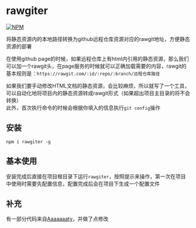 # rawgiter

[![NPM](https://nodei.co/npm/rawgiter.png)](https://nodei.co/npm/rawgiter/)

将静态资源内的本地路径转换为github远程仓库资源对应的rawgit地址，方便静态资源的部署<br>

在使用github page的时候，如果远程仓库上有html内引用的静态资源，那么我们可以加一个rawgit头，在page服务的时候就可以正确加载需要的内容，rawgit的基本规则是：`https://rawgit.com/:id/:repo/:branch/远程仓库路径`<br>

如果我们要手动修改HTML文档的静态资源，会比较麻烦，所以就写了一个工具，可以自动化地将项目内的静态资源转成rawgit形式（如果超出项目主目录的将不会转换）<br>
此外，首次执行命令的时候会根据你填入的信息执行`git config`操作<br>

## 安装

```
npm i rawgiter -g
```

## 基本使用
安装完成后直接在项目根目录下运行`rawgiter`，按照提示来操作，第一次在项目中使用时需要先配置信息，配置完成后会在项目下生成一个配置文件<br>


## 补充

有一部分代码来自[Aaaaaaaty](https://github.com/Aaaaaaaty/blog/blob/master/fsPathSys/fs.js)，并做了点修改<br>

